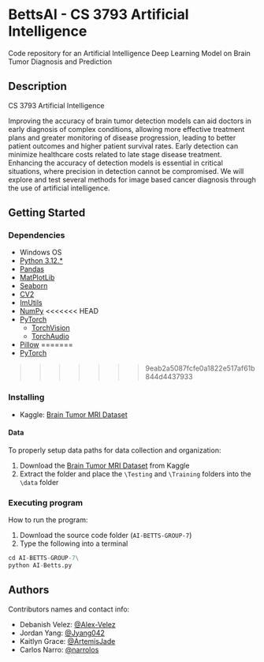 # BettsAI - CS 3793 Artificial Intelligence

Code repository for an Artificial Intelligence Deep Learning Model on Brain Tumor Diagnosis and Prediction

## Description

CS 3793 Artificial Intelligence

Improving the accuracy of brain tumor detection models can aid doctors in early
diagnosis of complex conditions, allowing more effective treatment plans and greater monitoring
of disease progression, leading to better patient outcomes and higher patient survival rates. Early
detection can minimize healthcare costs related to late stage disease treatment. Enhancing the
accuracy of detection models is essential in critical situations, where precision in detection
cannot be compromised. We will explore and test several methods for image based cancer
diagnosis through the use of artificial intelligence.

## Getting Started

### Dependencies

* Windows OS
* [Python 3.12.*](https://www.python.org/downloads/)
* [Pandas](https://pypi.org/project/pandas/)
* [MatPlotLib](https://pypi.org/project/matplotlib/)
* [Seaborn](https://pypi.org/project/seaborn/)
* [CV2](https://pypi.org/project/opencv-python/)
* [ImUtils](https://pypi.org/project/imutils/)
* [NumPy](https://pypi.org/project/numpy/)
<<<<<<< HEAD
* [PyTorch](https://pypi.org/project/torch/)
  * [TorchVision](https://pypi.org/project/torchvision/)
  * [TorchAudio](https://pypi.org/project/torchaudio/)
* [Pillow](https://pypi.org/project/pillow/)
=======
* [PyTorch](https://pytorch.org/)
>>>>>>> 9eab2a5087fcfe0a1822e517af61b844d4437933

### Installing

* Kaggle: [Brain Tumor MRI Dataset](https://www.kaggle.com/datasets/masoudnickparvar/brain-tumor-mri-dataset)

#### Data

To properly setup data paths for data collection and organization:
1. Download the [Brain Tumor MRI Dataset](https://www.kaggle.com/datasets/masoudnickparvar/brain-tumor-mri-dataset) from Kaggle
2. Extract the folder and place the `\Testing` and `\Training` folders into the `\data` folder

### Executing program

How to run the program:
1. Download the source code folder (`AI-BETTS-GROUP-7`)
2. Type the following into a terminal

```python
cd AI-BETTS-GROUP-7\
python AI-Betts.py
```

## Authors

Contributors names and contact info:

* Debanish Velez: [@Alex-Velez](https://github.com/Alex-Velez)
* Jordan Yang: [@Jyang042](https://github.com/Jyang042)
* Kaitlyn Grace: [@ArtemisJade](https://github.com/ArtemisJade)
* Carlos Narro: [@narrolos](https://github.com/narrolos)
